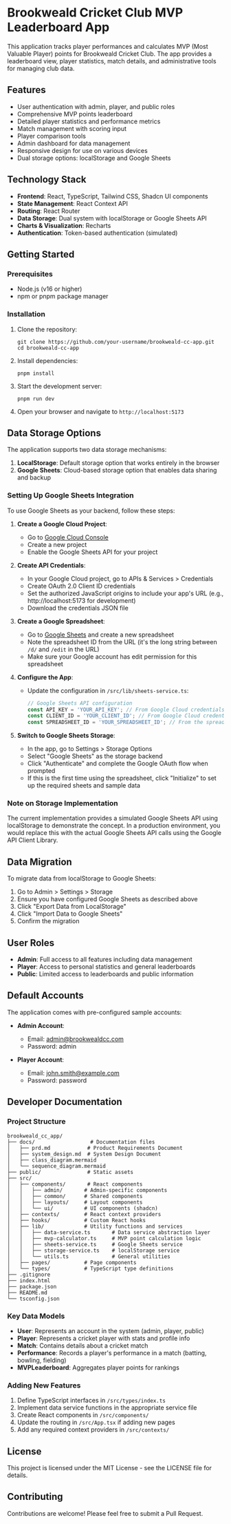 # Brookweald Cricket Club MVP Leaderboard App

This application tracks player performances and calculates MVP (Most Valuable Player) points for Brookweald Cricket Club. The app provides a leaderboard view, player statistics, match details, and administrative tools for managing club data.

## Features

- User authentication with admin, player, and public roles
- Comprehensive MVP points leaderboard
- Detailed player statistics and performance metrics
- Match management with scoring input
- Player comparison tools
- Admin dashboard for data management
- Responsive design for use on various devices
- Dual storage options: localStorage and Google Sheets

## Technology Stack

- **Frontend**: React, TypeScript, Tailwind CSS, Shadcn UI components
- **State Management**: React Context API
- **Routing**: React Router
- **Data Storage**: Dual system with localStorage or Google Sheets API
- **Charts & Visualization**: Recharts
- **Authentication**: Token-based authentication (simulated)

## Getting Started

### Prerequisites

- Node.js (v16 or higher)
- npm or pnpm package manager

### Installation

1. Clone the repository:
   ```
   git clone https://github.com/your-username/brookweald-cc-app.git
   cd brookweald-cc-app
   ```

2. Install dependencies:
   ```
   pnpm install
   ```

3. Start the development server:
   ```
   pnpm run dev
   ```

4. Open your browser and navigate to `http://localhost:5173`

## Data Storage Options

The application supports two data storage mechanisms:

1. **LocalStorage**: Default storage option that works entirely in the browser
2. **Google Sheets**: Cloud-based storage option that enables data sharing and backup

### Setting Up Google Sheets Integration

To use Google Sheets as your backend, follow these steps:

1. **Create a Google Cloud Project**:
   - Go to [Google Cloud Console](https://console.cloud.google.com/)
   - Create a new project
   - Enable the Google Sheets API for your project

2. **Create API Credentials**:
   - In your Google Cloud project, go to APIs & Services > Credentials
   - Create OAuth 2.0 Client ID credentials
   - Set the authorized JavaScript origins to include your app's URL (e.g., http://localhost:5173 for development)
   - Download the credentials JSON file

3. **Create a Google Spreadsheet**:
   - Go to [Google Sheets](https://sheets.google.com) and create a new spreadsheet
   - Note the spreadsheet ID from the URL (it's the long string between `/d/` and `/edit` in the URL)
   - Make sure your Google account has edit permission for this spreadsheet

4. **Configure the App**:
   - Update the configuration in `/src/lib/sheets-service.ts`:
     ```typescript
     // Google Sheets API configuration
     const API_KEY = 'YOUR_API_KEY'; // From Google Cloud credentials
     const CLIENT_ID = 'YOUR_CLIENT_ID'; // From Google Cloud credentials
     const SPREADSHEET_ID = 'YOUR_SPREADSHEET_ID'; // From the spreadsheet URL
     ```

5. **Switch to Google Sheets Storage**:
   - In the app, go to Settings > Storage Options
   - Select "Google Sheets" as the storage backend
   - Click "Authenticate" and complete the Google OAuth flow when prompted
   - If this is the first time using the spreadsheet, click "Initialize" to set up the required sheets and sample data

### Note on Storage Implementation

The current implementation provides a simulated Google Sheets API using localStorage to demonstrate the concept. In a production environment, you would replace this with the actual Google Sheets API calls using the Google API Client Library.

## Data Migration

To migrate data from localStorage to Google Sheets:

1. Go to Admin > Settings > Storage
2. Ensure you have configured Google Sheets as described above
3. Click "Export Data from LocalStorage"
4. Click "Import Data to Google Sheets"
5. Confirm the migration

## User Roles

- **Admin**: Full access to all features including data management
- **Player**: Access to personal statistics and general leaderboards
- **Public**: Limited access to leaderboards and public information

## Default Accounts

The application comes with pre-configured sample accounts:

- **Admin Account**:
  - Email: admin@brookwealdcc.com
  - Password: admin

- **Player Account**:
  - Email: john.smith@example.com
  - Password: password

## Developer Documentation

### Project Structure

```
brookweald_cc_app/
├── docs/                  # Documentation files
│   ├── prd.md            # Product Requirements Document
│   ├── system_design.md  # System Design Document
│   ├── class_diagram.mermaid
│   └── sequence_diagram.mermaid
├── public/               # Static assets
├── src/
│   ├── components/       # React components
│   │   ├── admin/       # Admin-specific components
│   │   ├── common/      # Shared components
│   │   ├── layouts/     # Layout components
│   │   └── ui/          # UI components (shadcn)
│   ├── contexts/        # React context providers
│   ├── hooks/           # Custom React hooks
│   ├── lib/             # Utility functions and services
│   │   ├── data-service.ts       # Data service abstraction layer
│   │   ├── mvp-calculator.ts     # MVP point calculation logic
│   │   ├── sheets-service.ts     # Google Sheets service
│   │   ├── storage-service.ts    # localStorage service
│   │   └── utils.ts              # General utilities
│   ├── pages/           # Page components
│   └── types/           # TypeScript type definitions
├── .gitignore
├── index.html
├── package.json
├── README.md
└── tsconfig.json
```

### Key Data Models

- **User**: Represents an account in the system (admin, player, public)
- **Player**: Represents a cricket player with stats and profile info
- **Match**: Contains details about a cricket match
- **Performance**: Records a player's performance in a match (batting, bowling, fielding)
- **MVPLeaderboard**: Aggregates player points for rankings

### Adding New Features

1. Define TypeScript interfaces in `/src/types/index.ts`
2. Implement data service functions in the appropriate service file
3. Create React components in `/src/components/`
4. Update the routing in `/src/App.tsx` if adding new pages
5. Add any required context providers in `/src/contexts/`

## License

This project is licensed under the MIT License - see the LICENSE file for details.

## Contributing

Contributions are welcome! Please feel free to submit a Pull Request.